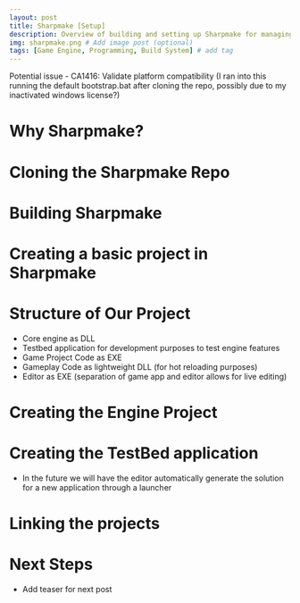```yaml
---
layout: post
title: Sharpmake [Setup]
description: Overview of building and setting up Sharpmake for managing visual studio projects # Add post description (optional)
img: sharpmake.png # Add image post (optional)
tags: [Game Engine, Programming, Build System] # add tag
---
```


Potential issue - CA1416: Validate platform compatibility (I ran into this running the default bootstrap.bat after cloning the repo, possibly due to my inactivated windows license?)

# Why Sharpmake?

# Cloning the Sharpmake Repo

# Building Sharpmake 

# Creating a basic project in Sharpmake

# Structure of Our Project
* Core engine as DLL
* Testbed application for development purposes to test engine features
* Game Project Code as EXE
* Gameplay Code as lightweight DLL (for hot reloading purposes)
* Editor as EXE (separation of game app and editor allows for live editing)

# Creating the Engine Project

# Creating the TestBed application 
* In the future we will have the editor automatically generate the solution for a new application through a launcher

# Linking the projects

# Next Steps
* Add teaser for next post